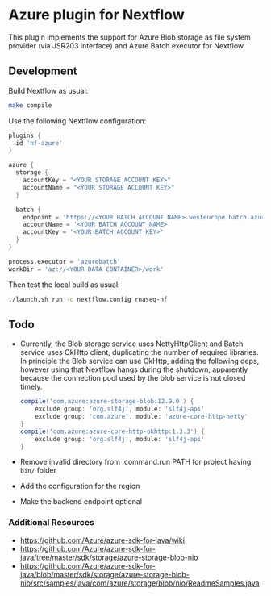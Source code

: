 # Azure plugin for Nextflow

This plugin implements the support for Azure Blob storage as file system
provider (via JSR203 interface) and Azure Batch executor for Nextflow.

## Development

Build Nextflow as usual:

```bash
make compile
```

Use the following Nextflow configuration:

```groovy
plugins {
  id 'nf-azure'
}

azure {
  storage {
    accountKey = "<YOUR STORAGE ACCOUNT KEY>"
    accountName = "<YOUR STORAGE ACCOUNT KEY>"
  }

  batch {
    endpoint = 'https://<YOUR BATCH ACCOUNT NAME>.westeurope.batch.azure.com'
    accountName = '<YOUR BATCH ACCOUNT NAME>'
    accountKey = '<YOUR BATCH ACCOUNT KEY>'
  }
}

process.executor = 'azurebatch'
workDir = 'az://<YOUR DATA CONTAINER>/work'
```

Then test the local build as usual:

```bash
./launch.sh run -c nextflow.config rnaseq-nf
```

## Todo

* Currently, the Blob storage service uses NettyHttpClient and Batch service
  uses OkHttp client, duplicating the number of required libraries. In principle
  the Blob service can use OkHttp, adding the following deps, however using that
  Nextflow hangs during the shutdown, apparently because the connection pool used
  by the blob service is not closed timely.

  ```groovy
  compile('com.azure:azure-storage-blob:12.9.0') {
      exclude group: 'org.slf4j', module: 'slf4j-api'
      exclude group: 'com.azure', module: 'azure-core-http-netty'
  }
  compile('com.azure:azure-core-http-okhttp:1.3.3') {
      exclude group: 'org.slf4j', module: 'slf4j-api'
  }
  ```

* Remove invalid directory from .command.run PATH for project having `bin/` folder
* Add the configuration for the region
* Make the backend endpoint optional

### Additional Resources

* https://github.com/Azure/azure-sdk-for-java/wiki
* https://github.com/Azure/azure-sdk-for-java/tree/master/sdk/storage/azure-storage-blob-nio
* https://github.com/Azure/azure-sdk-for-java/blob/master/sdk/storage/azure-storage-blob-nio/src/samples/java/com/azure/storage/blob/nio/ReadmeSamples.java
